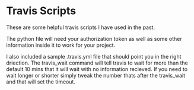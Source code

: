 # Travis Scripts
These are some helpful travis scripts I have used in the past. 

The python file will need your authorization token as well as some other information inside it to work for your project.

I also included a sample .travis.yml file that should point you in the right driection. 
The travis_wait command will tell travis to wait for more than the default 10 mins that it will wait with no information recieved. 
If you need to wait longer or shorter simply tweak the number thats after the travis_wait and that will set the timeout. 
